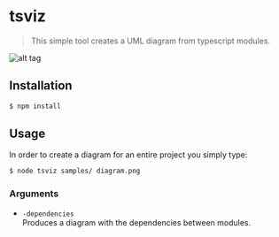 # tsviz
> This simple tool creates a UML diagram from typescript modules.

![alt tag](https://raw.githubusercontent.com/joaompneves/tsviz/master/samples/diagram.png)

## Installation

```bash
$ npm install
```

## Usage

In order to create a diagram for an entire project you simply type: 

```bash
$ node tsviz samples/ diagram.png
```

### Arguments
* `-dependencies`<br>
  Produces a diagram with the dependencies between modules.